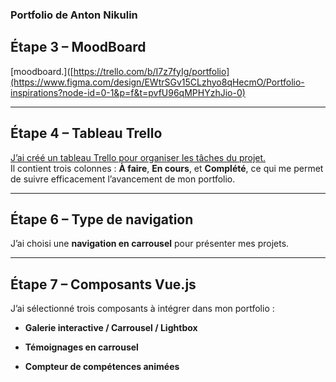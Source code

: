  ### Portfolio de Anton Nikulin

## Étape 3 – MoodBoard
[moodboard.]([https://trello.com/b/I7z7fyIg/portfolio](https://www.figma.com/design/EWtrSGv15CLzhyo8qHecmO/Portfolio-inspirations?node-id=0-1&p=f&t=pvfU96qMPHYzhJio-0)  

---

## Étape 4 – Tableau Trello
[J’ai créé un tableau Trello pour organiser les tâches du projet.](https://trello.com/b/I7z7fyIg/portfolio)  
Il contient trois colonnes : **À faire**, **En cours**, et **Complété**, ce qui me permet de suivre efficacement l’avancement de mon portfolio.

---

## Étape 6 – Type de navigation
J’ai choisi une **navigation en carrousel** pour présenter mes projets.  

---

## Étape 7 – Composants Vue.js
J’ai sélectionné trois composants à intégrer dans mon portfolio :  

- **Galerie interactive / Carrousel / Lightbox**  

- **Témoignages en carrousel**  

- **Compteur de compétences animées**  
